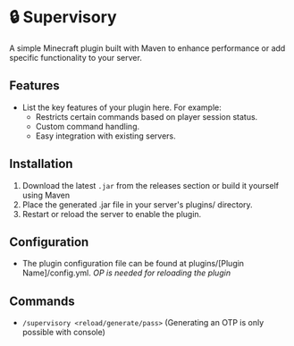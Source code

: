 # 🔒 Supervisory

A simple Minecraft plugin built with Maven to enhance performance or add specific functionality to your server.

## Features
- List the key features of your plugin here. For example:
  - Restricts certain commands based on player session status.
  - Custom command handling.
  - Easy integration with existing servers.

## Installation

1. Download the latest `.jar` from the releases section or build it yourself using Maven
2. Place the generated .jar file in your server's plugins/ directory.
3. Restart or reload the server to enable the plugin.

## Configuration

- The plugin configuration file can be found at plugins/[Plugin Name]/config.yml.
*OP is needed for reloading the plugin*

## Commands
- `/supervisory <reload/generate/pass>` (Generating an OTP is only possible with console)
